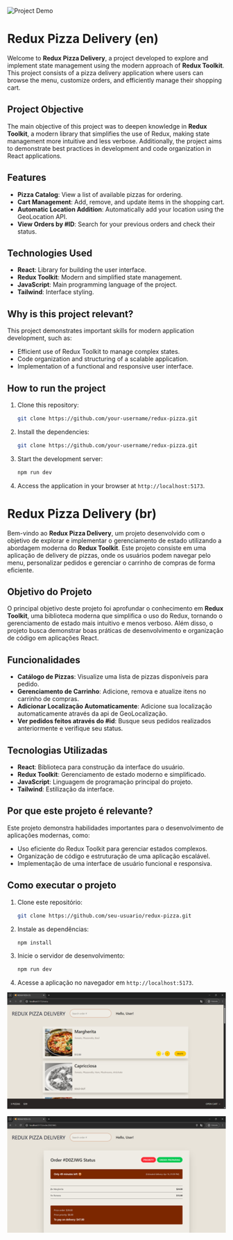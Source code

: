 ![Project Demo](/public/home.gif)

# Redux Pizza Delivery (en)

Welcome to **Redux Pizza Delivery**, a project developed to explore and implement state management using the modern approach of **Redux Toolkit**. This project consists of a pizza delivery application where users can browse the menu, customize orders, and efficiently manage their shopping cart.

## Project Objective

The main objective of this project was to deepen knowledge in **Redux Toolkit**, a modern library that simplifies the use of Redux, making state management more intuitive and less verbose. Additionally, the project aims to demonstrate best practices in development and code organization in React applications.

## Features

- **Pizza Catalog**: View a list of available pizzas for ordering.
- **Cart Management**: Add, remove, and update items in the shopping cart.
- **Automatic Location Addition**: Automatically add your location using the GeoLocation API.
- **View Orders by #ID**: Search for your previous orders and check their status.

## Technologies Used

- **React**: Library for building the user interface.
- **Redux Toolkit**: Modern and simplified state management.
- **JavaScript**: Main programming language of the project.
- **Tailwind**: Interface styling.

## Why is this project relevant?

This project demonstrates important skills for modern application development, such as:

- Efficient use of Redux Toolkit to manage complex states.
- Code organization and structuring of a scalable application.
- Implementation of a functional and responsive user interface.

## How to run the project

1. Clone this repository:

   ```bash
   git clone https://github.com/your-username/redux-pizza.git
   ```

2. Install the dependencies:
   ```bash
   git clone https://github.com/your-username/redux-pizza.git
   ```
3. Start the development server:
   ```bash
   npm run dev
   ```
4. Access the application in your browser at `http://localhost:5173`.

# Redux Pizza Delivery (br)

Bem-vindo ao **Redux Pizza Delivery**, um projeto desenvolvido com o objetivo de explorar e implementar o gerenciamento de estado utilizando a abordagem moderna do **Redux Toolkit**. Este projeto consiste em uma aplicação de delivery de pizzas, onde os usuários podem navegar pelo menu, personalizar pedidos e gerenciar o carrinho de compras de forma eficiente.

## Objetivo do Projeto

O principal objetivo deste projeto foi aprofundar o conhecimento em **Redux Toolkit**, uma biblioteca moderna que simplifica o uso do Redux, tornando o gerenciamento de estado mais intuitivo e menos verboso. Além disso, o projeto busca demonstrar boas práticas de desenvolvimento e organização de código em aplicações React.

## Funcionalidades

- **Catálogo de Pizzas**: Visualize uma lista de pizzas disponíveis para pedido.
- **Gerenciamento de Carrinho**: Adicione, remova e atualize itens no carrinho de compras.
- **Adicionar Localização Automaticamente**: Adicione sua localização automaticamente através da api de GeoLocalização.
- **Ver pedidos feitos através do #id**: Busque seus pedidos realizados anteriormente e verifique seu status.

## Tecnologias Utilizadas

- **React**: Biblioteca para construção da interface do usuário.
- **Redux Toolkit**: Gerenciamento de estado moderno e simplificado.
- **JavaScript**: Linguagem de programação principal do projeto.
- **Tailwind**: Estilização da interface.

## Por que este projeto é relevante?

Este projeto demonstra habilidades importantes para o desenvolvimento de aplicações modernas, como:

- Uso eficiente do Redux Toolkit para gerenciar estados complexos.
- Organização de código e estruturação de uma aplicação escalável.
- Implementação de uma interface de usuário funcional e responsiva.

## Como executar o projeto

1. Clone este repositório:
   ```bash
   git clone https://github.com/seu-usuario/redux-pizza.git
   ```
2. Instale as dependências:
   ```bash
   npm install
   ```
3. Inicie o servidor de desenvolvimento:
   ```bash
   npm run dev
   ```
4. Acesse a aplicação no navegador em `http://localhost:5173`.


![Menu Demo](/public/menu.png)

![Order Demo](/public/order.png)
